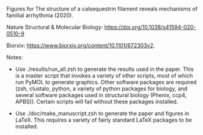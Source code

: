 Figures for The structure of a calsequestrin filament reveals mechanisms of familial arrhythmia (2020).

Nature Structural & Molecular Biology: https://doi.org/10.1038/s41594-020-0510-9

Biorxiv: https://www.biorxiv.org/content/10.1101/672303v2.

Notes:

- Use ./results/run_all.zsh to generate the results used in the paper. This is a master script that invokes a variety of other scripts, most of which run PyMOL to generate graphics. Other software packages are required (zsh, clustalo, python, a variety of python packages for biology, and several software packages used in structural biology (Phenix, ccp4, APBS)). Certain scripts will fail without these packages installed.

- Use ./doc/make_manuscript.zsh to generate the paper and figures in LaTeX. This requires a variety of fairly standard LaTeX packages to be installed.
